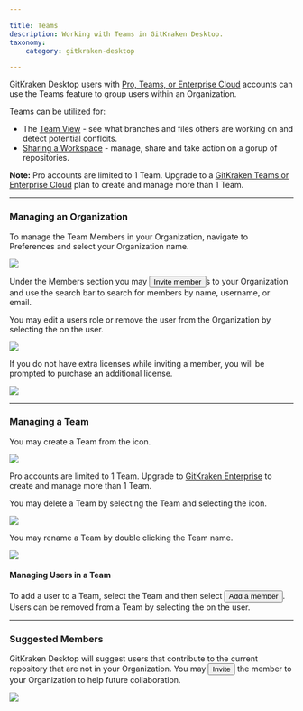 ```yaml
---

title: Teams
description: Working with Teams in GitKraken Desktop.
taxonomy:
    category: gitkraken-desktop

---
```


GitKraken Desktop users with <a href="https://www.gitkraken.com/git-client/pricing">Pro, Teams, or Enterprise Cloud</a> accounts can use the Teams feature to group users within an Organization.

Teams can be utilized for:
- The [Team View](/gitkraken-desktop/working-with-repositories/team-view/) - see what branches and files others are working on and detect potential conflcits. 
- [Sharing a Workspace](https://help.gitkraken.com/gitkraken-desktop/workspaces/#create-a-cloud-workspace) - manage, share and take action on a gorup of repositories.

<div class='callout callout--basic'>
    <p><strong>Note:</strong> Pro accounts are limited to 1 Team. Upgrade to a <a href="https://app.gitkraken.com/subscription">GitKraken Teams or Enterprise Cloud</a> plan to create and manage more than 1 Team.
</div>

***

### Managing an Organization

To manage the Team Members in your Organization, navigate to Preferences <i class="fas fa-cog"></i> and select your Organization name.

<img src="/wp-content/uploads/organization.png" srcset="/wp-content/uploads/organization@2x.png" class="img-bordered img-responsive center">

Under the Members section you may <button class="button button--success button--ui button--nolink">Invite member</button>s to your Organization and use the search bar to search for members by name, username, or email.

You may edit a users role or remove the user from the Organization by selecting the <i class="fas fa-ellipsis-h"></i> on the user.

<img src="/wp-content/uploads/edit-users.png" srcset="/wp-content/uploads/edit-users@2x.png" class="img-bordered img-responsive center">

If you do not have extra licenses while inviting a member, you will be prompted to purchase an additional license.

<img src="/wp-content/uploads/add-user-2.png" srcset="/wp-content/uploads/add-user-2@2x.png" class="img-bordered img-responsive center">

***

### Managing a Team

You may create a Team from the <i class="fas fa-plus-square" style="color:green"></i> icon.

<img src="/wp-content/uploads/add-team.png" srcset="/wp-content/uploads/add-team@2x.png" class="img-bordered img-responsive center">

<div class="callout callout--basic">
    <p>Pro accounts are limited to 1 Team. Upgrade to <a href="https://app.gitkraken.com/subscription">GitKraken Enterprise</a> to create and manage more than 1 Team.</p>
</div>

You may delete a Team by selecting the Team and selecting the <i class="fas fa-ellipsis-h"></i> icon.

<img src="/wp-content/uploads/delete-team.png" srcset="/wp-content/uploads/delete-team@2x.png" class="img-bordered img-responsive center">


You may rename a Team by double clicking the Team name.

<img src="/wp-content/uploads/rename-team.png" srcset="/wp-content/uploads/rename-team@2x.png" class="img-bordered img-responsive center">


#### Managing Users in a Team

To add a user to a Team, select the Team and then select <button class="button button--success button--ui button--nolink">Add a member</button>. Users can be removed from a Team by selecting the <i class="fas fa-ellipsis-h"></i> on the user.

***

### Suggested Members

GitKraken Desktop will suggest users that contribute to the current repository that are not in your Organization. You may <button class="button button--success button--ui button--nolink">Invite</button> the member to your Organization to help future collaboration.

<img src="/wp-content/uploads/suggested-members.png" srcset="/wp-content/uploads/suggested-members@2x.png" class="img-bordered img-responsive center">